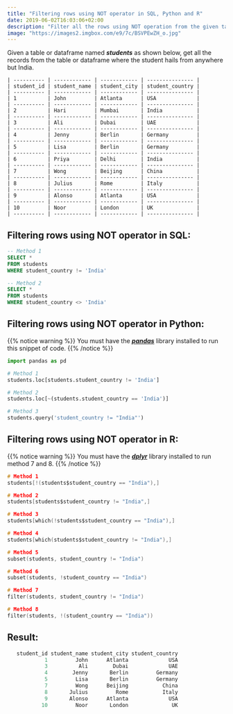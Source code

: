 ```yaml
---
title: "Filtering rows using NOT operator in SQL, Python and R"
date: 2019-06-02T16:03:06+02:00
description: "Filter all the rows using NOT operation from the given table in SQL or given dataframe in Python or R."
image: "https://images2.imgbox.com/e9/7c/BSVPEwZH_o.jpg"
---
```


Given a table or dataframe named *__students__* as shown below, get all the records from the table or dataframe where the student hails from anywhere but India.

```
| ---------- | ------------ | ------------ | --------------- |
| student_id | student_name | student_city | student_country |
| ---------- | ------------ | ------------ | --------------- |
| 1          | John         | Atlanta      | USA             |
| ---------- | ------------ | ------------ | --------------- |
| 2          | Hari         | Mumbai       | India           |
| ---------- | ------------ | ------------ | --------------- |
| 3          | Ali          | Dubai        | UAE             |
| ---------- | ------------ | ------------ | --------------- |
| 4          | Jenny        | Berlin       | Germany         |
| ---------- | ------------ | ------------ | --------------- |
| 5          | Lisa         | Berlin       | Germany         |
| ---------- | ------------ | ------------ | --------------- |
| 6          | Priya        | Delhi        | India           |
| ---------- | ------------ | ------------ | --------------- |
| 7          | Wong         | Beijing      | China           |
| ---------- | ------------ | ------------ | --------------- |
| 8          | Julius       | Rome         | Italy           |
| ---------- | ------------ | ------------ | --------------- |
| 9          | Alonso       | Atlanta      | USA             |
| ---------- | ------------ | ------------ | --------------- |
| 10         | Noor         | London       | UK              |
| ---------- | ------------ | ------------ | --------------- |
```

## Filtering rows using NOT operator in SQL:

```SQL
-- Method 1
SELECT * 
FROM students
WHERE student_country != 'India'

-- Method 2
SELECT * 
FROM students
WHERE student_country <> 'India'
```

## Filtering rows using NOT operator in Python:

{{% notice warning %}}
You must have the *__[pandas](https://pandas.pydata.org/)__* library installed to run this snippet of code.
{{% /notice %}}

```Python
import pandas as pd

# Method 1
students.loc[students.student_country != 'India']

# Method 2
students.loc[~(students.student_country == 'India')]

# Method 3
students.query('student_country != "India"')
```

## Filtering rows using NOT operator in R:

{{% notice warning %}}
You must have the *__[dplyr](https://dplyr.tidyverse.org/)__* library installed to run method 7 and 8.
{{% /notice %}}

```C
# Method 1
students[!(students$student_country == "India"),]

# Method 2
students[students$student_country != "India",]

# Method 3
students[which(!students$student_country == "India"),]

# Method 4
students[which(students$student_country != "India"),]

# Method 5
subset(students, student_country != "India")

# Method 6
subset(students, !student_country == "India")

# Method 7
filter(students, student_country != "India")

# Method 8
filter(students, !(student_country == "India"))
```

## Result:

```C
   student_id student_name student_city student_country
            1         John      Atlanta             USA
            3          Ali        Dubai             UAE
            4        Jenny       Berlin         Germany
            5         Lisa       Berlin         Germany
            7         Wong      Beijing           China
            8       Julius         Rome           Italy
            9       Alonso      Atlanta             USA
           10         Noor       London              UK
```